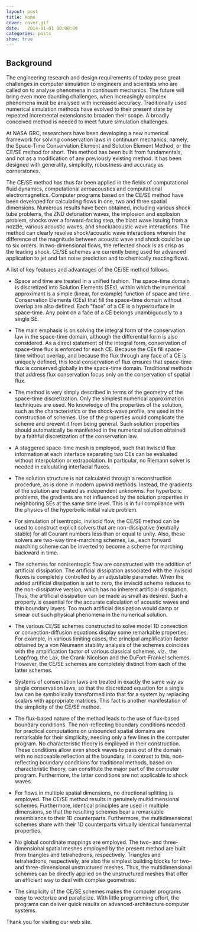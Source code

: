 ```yaml
---
layout: post
title: Home
cover: cover.gif
date:   2014-01-01 00:00:00
categories: posts
show: true
---
```


## Background


The engineering research and design requirements of today pose great challenges in computer simulation to engineers and scientists who are called on to analyse phenomena in continuum mechanics. The future will bring even more daunting challenges, when increasingly complex phenomena must be analysed with increased accuracy. Traditionally used numerical simulation methods have evolved to their present state by repeated incremental extensions to broaden their scope. A broadly conceived method is needed to meet future simulation challenges.

At NASA GRC, researchers have been developing a new numerical framework for solving conservation laws in continuum mechanics, namely, the Space-Time Conservation Element and Solution Element Method, or the CE/SE method for short. This method has been built from fundamentals, and not as a modification of any previously existing method. It has been designed with generality, simplicity, robustness and accuracy as cornerstones.

The CE/SE method has thus far been applied in the fields of computational fluid dynamics, computational aeroacoustics and computational electromagnetics. Computer programs based on the CE/SE method have been developed for calculating flows in one, two and three spatial dimensions. Numerous results have been obtained, including various shock tube problems, the ZND detonation waves, the implosion and explosion problem, shocks over a forward-facing step, the blast wave issuing from a nozzle, various acoustic waves, and shock/acoustic wave interactions. The method can clearly resolve shock/acoustic wave interactions wherein the difference of the magnitude between acoustic wave and shock could be up to six orders. In two-dimensional flows, the reflected shock is as crisp as the leading shock. CE/SE schemes are currently being used for advanced application to jet and fan noise prediction and to chemically reacting flows.

A list of key features and advantages of the CE/SE method follows.

* Space and time are treated in a unified fashion. The space-time domain is discretized into Solution Elements (SEs), within which the numerical approximant is a simple (linear, for example) function of space and time. Conservation Elements (CEs) that fill the space-time domain without overlap are also defined. Each "face" of a CE is a hypersurface in space-time. Any point on a face of a CE belongs unambiguously to a single SE.

* The main emphasis is on solving the integral form of the conservation law in the space-time domain, although the differential form is also considered. As a direct statement of the integral form, conservation of space-time flux is enforced for each CE. Because the CEs fill space-time without overlap, and because the flux through any face of a CE is uniquely defined, this local conservation of flux ensures that space-time flux is conserved globally in the space-time domain. Traditional methods that address flux conservation focus only on the conservation of spatial flux.

* The method is very simply described in terms of the geometry of the space-time discretization. Only the simplest numerical approximation techniques are used. No knowledge of the properties of the solution, such as the characteristics or the shock-wave profile, are used in the construction of schemes. Use of the properties would complicate the scheme and prevent it from being general. Such solution properties should automatically be manifested in the numerical solution obtained by a faithful discretization of the conservation law.

* A staggered space-time mesh is employed, such that inviscid flux information at each interface separating two CEs can be evaluated without interpolation or extrapolation. In particular, no Riemann solver is needed in calculating interfacial fluxes.

* The solution structure is not calculated through a reconstruction procedure, as is done in modern upwind methods. Instead, the gradients of the solution are treated as independent unknowns. For hyperbolic problems, the gradients are not influenced by the solution properties in neighboring SEs at the same time level. This is in full compliance with the physics of the hyperbolic initial value problem.

* For simulation of isentropic, inviscid flow, the CE/SE method can be used to construct explicit solvers that are non-dissipative (neutrally stable) for all Courant numbers less than or equal to unity. Also, these solvers are two-way time-marching schemes, i.e., each forward marching scheme can be inverted to become a scheme for marching backward in time.

* The schemes for nonisentropic flow are constructed with the addition of artificial dissipation. The artificial dissipation associated with the inviscid fluxes is completely controlled by an adjustable parameter. When the added artificial dissipation is set to zero, the inviscid scheme reduces to the non-dissipative version, which has no inherent artificial dissipation. Thus, the artificial dissipation can be made as small as desired. Such a property is essential for the accurate calculation of acoustic waves and thin boundary layers. Too much artificial dissipation would damp or smear out such physical phenomena in the numerical solution.

* The various CE/SE schemes constructed to solve model 1D convection or convection-diffusion equations display some remarkable properties. For example, in various limiting cases, the principal amplification factor obtained by a von Neumann stability analysis of the schemes coincides with the amplification factor of various classical schemes, viz., the Leapfrog, the Lax, the Crank-Nicolson and the DuFort-Frankel schemes. However, the CE/SE schemes are completely distinct from each of the latter schemes.

* Systems of conservation laws are treated in exactly the same way as single conservation laws, so that the discretized equation for a single law can be symbolically transformed into that for a system by replacing scalars with appropriate matrices. This fact is another manifestation of the simplicity of the CE/SE method.

* The flux-based nature of the method leads to the use of flux-based boundary conditions. The non-reflecting boundary conditions needed for practical computations on unbounded spatial domains are remarkable for their simplicity, needing only a few lines in the computer program. No characteristic theory is employed in their construction. These conditions allow even shock waves to pass out of the domain with no noticeable reflection at the boundary. In contrast to this, non-reflecting boundary conditions for traditional methods, based on characteristic theory, can constitute the major part of the computer program. Furthermore, the latter conditions are not applicable to shock waves.

* For flows in multiple spatial dimensions, no directional splitting is employed. The CE/SE method results in genuinely multidimensional schemes. Furthermore, identical principles are used in multiple dimensions, so that the resulting schemes bear a remarkable resemblance to their 1D counterparts. Furthermore, the multidimensional schemes share with their 1D counterparts virtually identical fundamental properties.

* No global coordinate mappings are employed. The two- and three-dimensional spatial meshes employed by the present method are built from triangles and tetrahedrons, respectively. Triangles and tetrahedrons, respectively, are also the simplest building blocks for two- and three-dimensional unstructured meshes. Thus, the multidimensional schemes can be directly applied on the unstructured meshes that offer an efficient way to deal with complex geometries.

* The simplicity of the CE/SE schemes makes the computer programs easy to vectorize and parallelize. With little programming effort, the programs can deliver quick results on advanced-architecture computer systems.

Thank you for visiting our web site.
